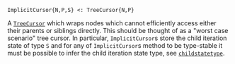 ```
ImplicitCursor{N,P,S} <: TreeCursor{N,P}
```

A [`TreeCursor`](@ref) which wraps nodes which cannot efficiently access either their parents or siblings directly. This should be thought of as a "worst case scenario" tree cursor.  In particular, `ImplicitCursor`s store the child iteration state of type `S` and for any of `ImplicitCursor`s method to be type-stable it must be possible to infer the child iteration state type, see [`childstatetype`](@ref).
